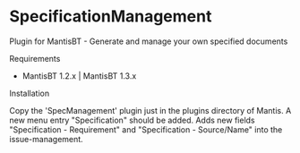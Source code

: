 # SpecificationManagement

Plugin for MantisBT - Generate and manage your own specified documents

Requirements

+ MantisBT 1.2.x | MantisBT 1.3.x

Installation

Copy the 'SpecManagement' plugin just in the plugins directory of Mantis. A new menu entry "Specification" should be added. Adds new fields "Specification - Requirement" and "Specification - Source/Name" into the issue-management.
